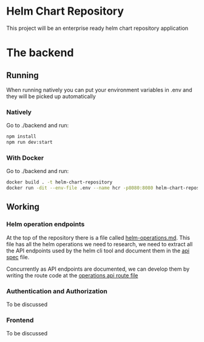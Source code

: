 # Helm Chart Repository
This project will be an enterprise ready helm chart repository application


# The backend

## Running
When running natively you can put your environment variables in .env and they will be picked up automatically

### Natively
Go to ./backend and run:
```bash
npm install
npm run dev:start
```
### With Docker
Go to ./backend and run:
```bash
docker build . -t helm-chart-repository
docker run -dit --env-file .env --name hcr -p8080:8080 helm-chart-repository
```

## Working


### Helm operation endpoints
At the top of the repository there is a file called [helm-operations.md](./helm-operations.md).
This file has all the helm operations we need to research, we need to extract
all the API endpoints used by the helm cli tool and document them in the [api spec](./api-spec.yaml) file.

Concurrently as API endpoints are documented, we can develop them by writing the route code at the [operations api route file](./backend/src/routes/operations.ts)

### Authentication and Authorization
To be discussed

### Frontend
To be discussed